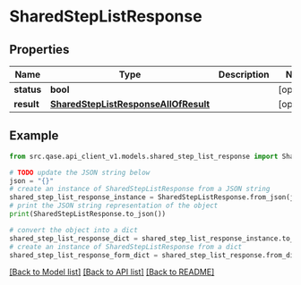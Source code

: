 # SharedStepListResponse


## Properties

Name | Type | Description | Notes
------------ | ------------- | ------------- | -------------
**status** | **bool** |  | [optional] 
**result** | [**SharedStepListResponseAllOfResult**](SharedStepListResponseAllOfResult.md) |  | [optional] 

## Example

```python
from src.qase.api_client_v1.models.shared_step_list_response import SharedStepListResponse

# TODO update the JSON string below
json = "{}"
# create an instance of SharedStepListResponse from a JSON string
shared_step_list_response_instance = SharedStepListResponse.from_json(json)
# print the JSON string representation of the object
print(SharedStepListResponse.to_json())

# convert the object into a dict
shared_step_list_response_dict = shared_step_list_response_instance.to_dict()
# create an instance of SharedStepListResponse from a dict
shared_step_list_response_form_dict = shared_step_list_response.from_dict(shared_step_list_response_dict)
```
[[Back to Model list]](../README.md#documentation-for-models) [[Back to API list]](../README.md#documentation-for-api-endpoints) [[Back to README]](../README.md)


